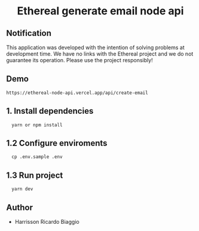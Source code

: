 <h1 align="center">Ethereal generate email node api</h1>

## Notification
  This application was developed with the intention of solving problems at development time. We have no links with the
  Ethereal project and we do not guarantee its operation.
  Please use the project responsibly!

## Demo
```
https://ethereal-node-api.vercel.app/api/create-email
```

## 1. Install dependencies
```
  yarn or npm install
```

## 1.2 Configure enviroments
```
  cp .env.sample .env
```

## 1.3 Run project
```
  yarn dev
```

## Author
- Harrisson Ricardo Biaggio
